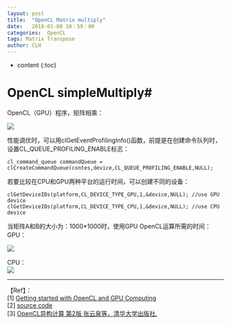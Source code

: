 ```yaml
---
layout: post
title:  "OpenCL Matrix multiply"
date:   2018-01-08 10：59：00
categories:  OpenCL
tags: Matrix Transpose
author: CLH
---
```


* content
{:toc}

# OpenCL simpleMultiply#
OpenCL（GPU）程序，矩阵相乘：         

![](https://i.imgur.com/mjJL9qT.jpg)      

性能调优时，可以用clGetEventProfilingInfo()函数，前提是在创建命令队列时，设置CL_QUEUE_PROFILING_ENABLE标志：     

	cl_command_queue commandQueue = clCreateCommandQueue(contes,device,CL_QUEUE_PROFILING_ENABLE,NULL);         

若要比较在CPU和GPU两种平台的运行时间，可以创建不同的设备：    

	clGetDeviceIDs(platform,CL_DEVICE_TYPE_GPU,1,&device,NULL);	//use GPU device
	clGetDeviceIDs(platform,CL_DEVICE_TYPE_CPU,1,&device,NULL);	//use CPU device      
    
当矩阵A和B的大小为：1000*1000时，使用GPU OpenCL运算所需的时间：      
GPU：     

![](https://i.imgur.com/h5GRyXX.jpg)    

CPU：      
![](https://i.imgur.com/rTp4MoY.jpg)       

----------
【Ref】：     
[1] [Getting started with OpenCL and GPU Computing](https://www.eriksmistad.no/getting-started-with-opencl-and-gpu-computing/)   
[2] [source code](https://github.com/clhne/simpleMultiply)        
[3] [OpenCL异构计算 第2版 张云泉等，清华大学出版社.](http://www.tup.tsinghua.edu.cn/booksCenter/book_05216401.html)        

	